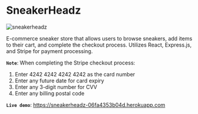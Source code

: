 # SneakerHeadz

![sneakerheadz](https://github.com/chynapb/sneakerheadz/assets/110194146/a78879df-75e6-4b3f-ba82-a95d7a98d056)

E-commerce sneaker store that allows users to browse sneakers, add items to their cart, and complete the checkout process. Utilizes React, Express.js, and Stripe for payment processing.

**`Note`**: When completing the Stripe checkout process:

1. Enter 4242 4242 4242 4242 as the card number
2. Enter any future date for card expiry
3. Enter any 3-digit number for CVV
4. Enter any billing postal code

**`Live demo`**: https://sneakerheadz-06fa4353b04d.herokuapp.com
